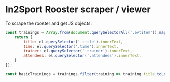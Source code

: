 # In2Sport Rooster scraper / viewer

To scrape the rooster and get JS objects:
```js
const trainings = Array.from(document.querySelectorAll('.evtitem')).map(el => {
    return {
        title: el.querySelector('.title').innerText,
        time: el.querySelector('.time').innerText,
        trainer: el.querySelector('.trainer').innerText,
        attendees: el.querySelector('.attendees').innerText,
    }
});

const basicTrainings = trainings.filter(training => training.title.toLowerCase().includes('basic'));
```